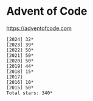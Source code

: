 # Advent of Code

<https://adventofcode.com>

    [2024] 32*
    [2023] 39*
    [2022] 50*
    [2021] 50*
    [2020] 50*
    [2019] 44*
    [2018] 15*
    [2017]    
    [2016] 10*
    [2015] 50*
    Total stars: 340*
